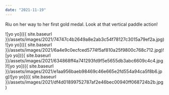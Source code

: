 ```yaml
---
date: "2021-11-19"
---
```


Riu on her way to her first gold medal. Look at that vertical paddle action!

![yo yo]({{ site.baseurl }}/assets/images/2021/74747c4b2649a8e2ab3c54f78127c3015a79ef2a.jpg)![yo yo]({{ site.baseurl }}/assets/images/2021/6a4e9c0ecfced5774f5af810a25f9800c768c712.jpg)![yo yo]({{ site.baseurl }}/assets/images/2021/634868ff4a741293fd9f5e5655db3abc6609c4c4.jpg)![yo yo]({{ site.baseurl }}/assets/images/2021/e1aa956baeb98469c46e665e2fd554a94ca5f8b6.jpg)![yo yo]({{ site.baseurl }}/assets/images/2021/df4d01899752787af2e46bec00940ff068724b2b.jpg)
